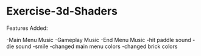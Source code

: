 # Exercise-3d-Shaders

Features Added:

-Main Menu Music
-Gameplay Music
-End Menu Music
-hit paddle sound
-die sound
-smile
-changed main menu colors
-changed brick colors